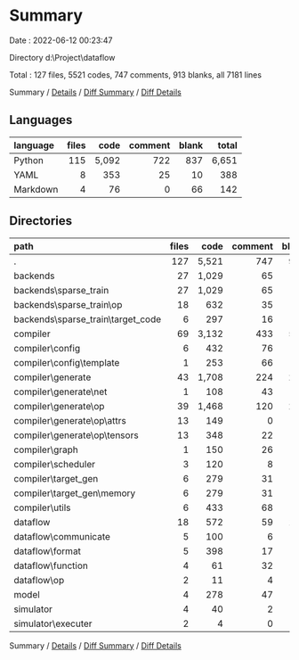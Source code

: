 # Summary

Date : 2022-06-12 00:23:47

Directory d:\\Project\\dataflow

Total : 127 files,  5521 codes, 747 comments, 913 blanks, all 7181 lines

Summary / [Details](details.md) / [Diff Summary](diff.md) / [Diff Details](diff-details.md)

## Languages
| language | files | code | comment | blank | total |
| :--- | ---: | ---: | ---: | ---: | ---: |
| Python | 115 | 5,092 | 722 | 837 | 6,651 |
| YAML | 8 | 353 | 25 | 10 | 388 |
| Markdown | 4 | 76 | 0 | 66 | 142 |

## Directories
| path | files | code | comment | blank | total |
| :--- | ---: | ---: | ---: | ---: | ---: |
| . | 127 | 5,521 | 747 | 913 | 7,181 |
| backends | 27 | 1,029 | 65 | 97 | 1,191 |
| backends\\sparse_train | 27 | 1,029 | 65 | 97 | 1,191 |
| backends\\sparse_train\\op | 18 | 632 | 35 | 64 | 731 |
| backends\\sparse_train\\target_code | 6 | 297 | 16 | 26 | 339 |
| compiler | 69 | 3,132 | 433 | 522 | 4,087 |
| compiler\\config | 6 | 432 | 76 | 59 | 567 |
| compiler\\config\\template | 1 | 253 | 66 | 52 | 371 |
| compiler\\generate | 43 | 1,708 | 224 | 292 | 2,224 |
| compiler\\generate\\net | 1 | 108 | 43 | 20 | 171 |
| compiler\\generate\\op | 39 | 1,468 | 120 | 239 | 1,827 |
| compiler\\generate\\op\\attrs | 13 | 149 | 0 | 16 | 165 |
| compiler\\generate\\op\\tensors | 13 | 348 | 22 | 52 | 422 |
| compiler\\graph | 1 | 150 | 26 | 26 | 202 |
| compiler\\scheduler | 3 | 120 | 8 | 9 | 137 |
| compiler\\target_gen | 6 | 279 | 31 | 46 | 356 |
| compiler\\target_gen\\memory | 6 | 279 | 31 | 46 | 356 |
| compiler\\utils | 6 | 433 | 68 | 77 | 578 |
| dataflow | 18 | 572 | 59 | 124 | 755 |
| dataflow\\communicate | 5 | 100 | 6 | 19 | 125 |
| dataflow\\format | 5 | 398 | 17 | 81 | 496 |
| dataflow\\function | 4 | 61 | 32 | 20 | 113 |
| dataflow\\op | 2 | 11 | 4 | 3 | 18 |
| model | 4 | 278 | 47 | 44 | 369 |
| simulator | 4 | 40 | 2 | 6 | 48 |
| simulator\\executer | 2 | 4 | 0 | 0 | 4 |

Summary / [Details](details.md) / [Diff Summary](diff.md) / [Diff Details](diff-details.md)